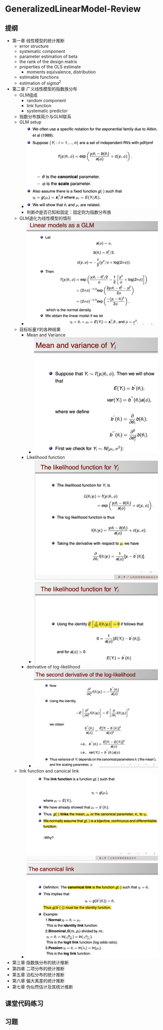 # GeneralizedLinearModel-Review

## 提纲

- 第一章 线性模型的统计推断
  - error structure
  - systematic component
  - parameter estimation of beta
  - the rank of the design matrix
  - properties of the OLS estimate
    - moments equivalence, distribution
  - estimable functions
  - estimation of $sigma^2$
- 第二章 广义线性模型的指数族分布
  - GLM组成
    - random component
    - link function
    - systematic predictor
  - 指数分布族简介与GLM联系
  - GLM setup
    - ![](figure/GLM_setup.png)
    - 判断$\Phi$是否已知和固定：固定则为指数分布族
  - GLM退化为线性模型的情形
    - ![](figure/Linear_Model_as_GLM.png)
  - 目标标量$Y$的各种结果
    - Mean and Variance
      - ![](figure/Y_mean_variance.png)
    - Likelihood function
      - ![](figure/Y_likelihood.png)
    - derivative of log-likelihood
      - ![](figure/Y_der_log_likelihood.png)
  - link function and canoical link
    - ![](figure/canonical_link.png)
- 第三章 指数族分布的统计推断
- 第四章 二项分布的统计推断
- 第五章 泊松分布的统计推断
- 第六章 偏大离差的统计推断
- 第七章 伪似然估计及其统计推断

## 课堂代码练习

## 习题
